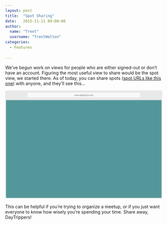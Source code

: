 ```yaml
---
layout: post
title:  "Spot Sharing"
date:   2015-11-11 09:00:00
author:
  name: "Trent"
  username: "TrentWalton"
categories:
  - Features

---
```


We’ve begun work on views for people who are either signed-out or don’t have an account. Figuring the most useful view to share would be the spot view, we started there. As of today, you can share spots ([spot URLs like this one](https://godaytrip.com/spots/jester-king-brewery)) with anyone, and they’ll see this…

![Exciting things are happening](/assets/img/spot-view.png)

This can be helpful if you’re trying to organize a meetup, or if you just want everyone to know how wisely you’re spending your time. Share away, DayTrippers!
